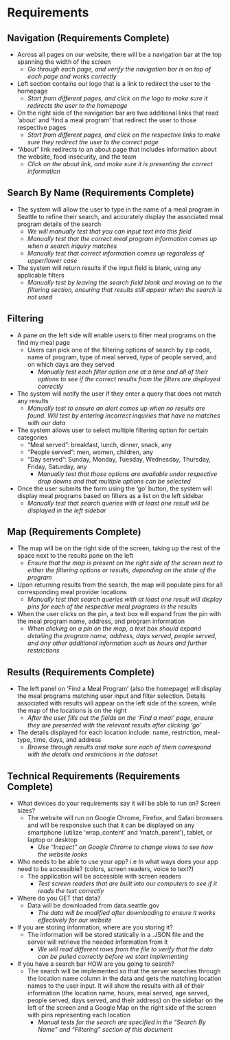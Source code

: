 # Requirements

## Navigation (Requirements Complete)
- Across all pages on our website, there will be a navigation bar at the top spanning the width of the screen
    - *Go through each page, and verify the navigation bar is on top of each page and works correctly*
- Left section contains our logo that is a link to redirect the user to the homepage
    - *Start from different pages, and click on the logo to make sure it redirects the user to the homepage*
- On the right side of the navigation bar are two additional links that read ‘about’ and ‘find a meal program’ that redirect the user to those respective pages
    - *Start from different pages, and click on the respective links to make sure they redirect the user to the correct page*
- “About” link redirects to an about page that includes information about the website, food insecurity, and the team
    - *Click on the about link, and make sure it is presenting the correct information*

## Search By Name (Requirements Complete)
- The system will allow the user to type in the name of a meal program in Seattle to refine their search, and accurately display the associated meal program details of the search
    - *We will manually test that you can input text into this field*
    - *Manually test that the correct meal program information comes up when a search inquiry matches*
    - *Manually test that correct information comes up regardless of upper/lower case*
- The system will return results if the input field is blank, using any applicable filters
    - *Manually test by leaving the search field blank and moving on to the filtering section, ensuring that results still appear when the search is not used*

## Filtering
- A pane on the left side will enable users to filter meal programs on the find my meal page
    - Users can pick one of the filtering options of search by zip code, name of program, type of meal served, type of people served, and on which days are they served
        - *Manually test each filter option one at a time and all of their options to see if the correct results from the filters are displayed correctly*
- The system will notify the user if they enter a query that does not match any results
    - *Manually test to ensure an alert comes up when no results are found. Will test by entering incorrect inquiries that have no matches with our data*
- The system allows user to select multiple filtering option for certain categories 
    - “Meal served”: breakfast, lunch, dinner, snack, any
    - “People served”: men, women, children, any
    - “Day served”: Sunday, Monday, Tuesday, Wednesday, Thursday, Friday, Saturday, any
        - *Manually test that those options are available under respective drop downs and that multiple options can be selected*
- Once the user submits the form using the ‘go’ button, the system will display meal programs based on filters as a list on the left sidebar 
    - *Manually test that search queries with at least one result will be displayed in the left sidebar*

## Map (Requirements Complete)
- The map will be on the right side of the screen, taking up the rest of the space next to the results pane on the left
    - *Ensure that the map is present on the right side of the screen next to either the filtering options or results, depending on the state of the program*
- Upon returning results from the search, the map will populate pins for all corresponding meal provider locations
    - *Manually test that search queries with at least one result will display pins for each of the respective meal programs in the results*
- When the user clicks on the pin, a text box will expand from the pin with the meal program name, address, and program information
    - *When clicking on a pin on the map, a text box should expand detailing the program name, address, days served, people served, and any other additional information such as hours and further restrictions*


## Results (Requirements Complete)
- The left panel on ‘Find a Meal Program’ (also the homepage) will display the meal programs matching user input and filter selection. Details associated with results will appear on the left side of the screen, while the map of the locations is on the right
    - *After the user fills out the fields on the ‘Find a meal’ page, ensure they are presented with the relevant results after clicking ‘go’*
- The details displayed for each location include: name, restriction, meal-type, time, days, and address
    - *Browse through results and make sure each of them correspond with the details and restrictions in the dataset*


## Technical Requirements (Requirements Complete)
- What devices do your requirements say it will be able to run on? Screen sizes?
    - The website will run on Google Chrome, Firefox, and Safari browsers and will be responsive such that it can be displayed on any smartphone (utilize ‘wrap_content’ and ‘match_parent’), tablet, or laptop or desktop
        - *Use “Inspect” on Google Chrome to change views to see how the website looks*
- Who needs to be able to use your app? i.e In what ways does your app need to be accessible? (colors, screen readers, voice to text?)
    - The application will be accessible with screen readers
        - *Test screen readers that are built into our computers to see if it reads the text correctly*
- Where do you GET that data?
    - Data will be downloaded from data.seattle.gov
        - *The data will be modified after downloading to ensure it works effectively for our website*
- If you are storing information, where are you storing it?
    - The information will be stored statically in a .JSON file and the server will retrieve the needed information from it
        - *We will read different rows from the file to verify that the data can be pulled correctly before we start implementing*
- If you have a search bar HOW are you going to search?
    - The search will be implemented so that the server searches through the location name column in the data and gets the matching location names to the user input. It will show the results with all of their information (the location name, hours, meal served, age served, people served, days served, and their address) on the sidebar on the left of the screen and a Google Map on the right side of the screen with pins representing each location
        - *Manual tests for the search are specified in the “Search By Name” and “Filtering” section of this document*
